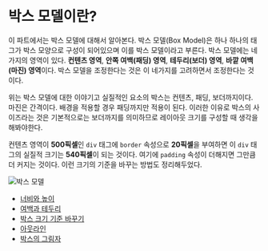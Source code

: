 # 박스 모델이란?
이 파트에서는 박스 모델에 대해서 알아본다. 박스 모델(Box Model)은 하나 하나의 태그가 박스 모양으로 구성이 되어있으며 이를 박스 모델이라고 부른다. 박스 모델에는 네가지의 영역이 있다. **컨텐츠 영역**, **안쪽 여백(패딩) 영역**, **테두리(보더) 영역**, **바깥 여백(마진) 영역**이다. 박스 모델을 조정한다는 것은 이 네가지를 고려하면서 조정한다는 것이다.

위는 박스 모델에 대한 이야기고 실질적인 요소의 박스는 컨텐츠, 패딩, 보더까지이다. 마진은 간격이다. 배경을 적용할 경우 패딩까지만 적용이 된다. 이러한 이유로 박스의 사이즈라는 것은 기본적으로는 보더까지를 의미하므로 레이아웃 크기를 구성할 때 생각을 해봐야한다.

컨텐츠 영역이 **500픽셀**인 `div` 태그에 `border` 속성으로 **20픽셀**을 부여하면 이 `div` 태그의 실질적 크기는 **540픽셀**이 되는 것이다. 여기에 `padding` 속성이 더해지면 그만큼 더 커지는 것이다. 이런 크기의 기준을 바꾸는 방법도 정리해두었다.

![박스 모델](https://drive.google.com/uc?export=view&id=1c5LvHVmzspskmwWYYV-2oq8dPmdXPclG)

+ [너비와 높이](./5.1.width-height.md)
+ [여백과 테두리](./5.2.padding-border-margin.md)
+ [박스 크기 기준 바꾸기](./5.3.box-sizing.md)
+ [아웃라인](./5.4.outline.md)
+ [박스의 그림자](./5.5.box-shadow.md)